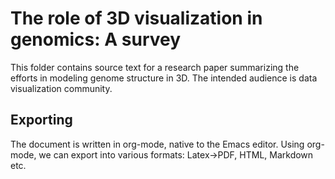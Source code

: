 # The role of 3D visualization in genomics: A survey
This folder contains source text for a research paper summarizing the efforts in modeling genome structure in 3D. The intended audience is data visualization community.

## Exporting
The document is written in org-mode, native to the Emacs editor. Using org-mode, we can export into various formats: Latex->PDF, HTML, Markdown etc.


